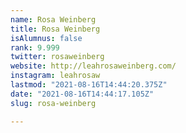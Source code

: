 ```yaml
---
name: Rosa Weinberg
title: Rosa Weinberg
isAlumnus: false
rank: 9.999
twitter: rosaweinberg
website: http://leahrosaweinberg.com/
instagram: leahrosaw
lastmod: "2021-08-16T14:44:20.375Z"
date: "2021-08-16T14:44:17.105Z"
slug: rosa-weinberg

---
```

